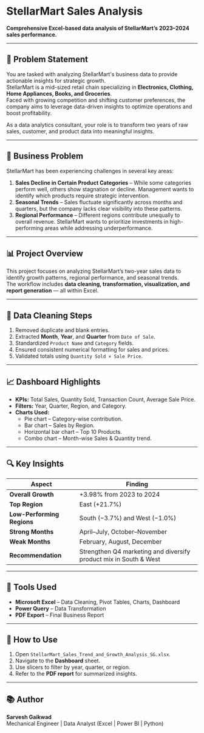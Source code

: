 # StellarMart Sales Analysis

**Comprehensive Excel-based data analysis of StellarMart’s 2023–2024 sales performance.**

---

## 🧭 Problem Statement
You are tasked with analyzing StellarMart's business data to provide actionable insights for strategic growth.  
StellarMart is a mid-sized retail chain specializing in **Electronics, Clothing, Home Appliances, Books, and Groceries**.  
Faced with growing competition and shifting customer preferences, the company aims to leverage data-driven insights to optimize operations and boost profitability.  

As a data analytics consultant, your role is to transform two years of raw sales, customer, and product data into meaningful insights.

---

## 🧩 Business Problem
StellarMart has been experiencing challenges in several key areas:

1. **Sales Decline in Certain Product Categories** – While some categories perform well, others show stagnation or decline. Management wants to identify which products require strategic intervention.  
2. **Seasonal Trends** – Sales fluctuate significantly across months and quarters, but the company lacks clear visibility into these patterns.  
3. **Regional Performance** – Different regions contribute unequally to overall revenue. StellarMart wants to prioritize investments in high-performing areas while addressing underperformance.

---

## 📊 Project Overview
This project focuses on analyzing StellarMart’s two-year sales data to identify growth patterns, regional performance, and seasonal trends.  
The workflow includes **data cleaning, transformation, visualization, and report generation** — all within Excel.

---

## 🧹 Data Cleaning Steps
1. Removed duplicate and blank entries.  
2. Extracted **Month**, **Year**, and **Quarter** from `Date of Sale`.  
3. Standardized `Product Name` and `Category` fields.  
4. Ensured consistent numerical formatting for sales and prices.  
5. Validated totals using `Quantity Sold × Sale Price`.

---

## 📈 Dashboard Highlights
- **KPIs:** Total Sales, Quantity Sold, Transaction Count, Average Sale Price.  
- **Filters:** Year, Quarter, Region, and Category.  
- **Charts Used:**
  - Pie chart – Category-wise contribution.  
  - Bar chart – Sales by Region.  
  - Horizontal bar chart – Top 10 Products.  
  - Combo chart – Month-wise Sales & Quantity trend.

---

## 🔍 Key Insights
| Aspect | Finding |
|--------|----------|
| **Overall Growth** | +3.98% from 2023 to 2024 |
| **Top Region** | East (+21.7%) |
| **Low-Performing Regions** | South (−3.7%) and West (−1.0%) |
| **Strong Months** | April–July, October–November |
| **Weak Months** | February, August, December |
| **Recommendation** | Strengthen Q4 marketing and diversify product mix in South & West |

---

## 🧠 Tools Used
- **Microsoft Excel** – Data Cleaning, Pivot Tables, Charts, Dashboard  
- **Power Query** – Data Transformation  
- **PDF Export** – Final Business Report

---

## 🚀 How to Use
1. Open `StellarMart_Sales_Trend_and_Growth_Analysis_SG.xlsx`.  
2. Navigate to the **Dashboard** sheet.  
3. Use slicers to filter by year, quarter, or region.  
4. Refer to the **PDF report** for summarized insights.

---

## 📚 Author
**Sarvesh Gaikwad**  
Mechanical Engineer | Data Analyst (Excel | Power BI | Python)  
